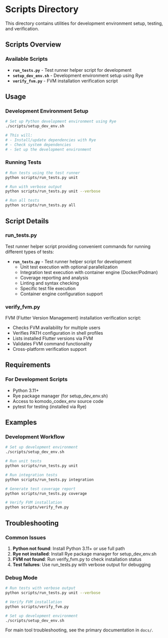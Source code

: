 # Scripts Directory

This directory contains utilities for development environment setup, testing, and verification.

## Scripts Overview

### Available Scripts

- **`run_tests.py`** - Test runner helper script for development
- **`setup_dev_env.sh`** - Development environment setup using Rye
- **`verify_fvm.py`** - FVM installation verification script



## Usage

### Development Environment Setup

```bash
# Set up Python development environment using Rye
./scripts/setup_dev_env.sh

# This will:
# - Install/update dependencies with Rye
# - Check system dependencies
# - Set up the development environment
```

### Running Tests

```bash
# Run tests using the test runner
python scripts/run_tests.py unit

# Run with verbose output
python scripts/run_tests.py unit --verbose

# Run all tests
python scripts/run_tests.py all
```

## Script Details

### run_tests.py

Test runner helper script providing convenient commands for running different types of tests:

- **`run_tests.py`** - Test runner helper script for development
  - Unit test execution with optional parallelization
  - Integration test execution with container engine (Docker/Podman)
  - Coverage reporting and analysis
  - Linting and syntax checking
  - Specific test file execution
  - Container engine configuration support

### verify_fvm.py

FVM (Flutter Version Management) installation verification script:

- Checks FVM availability for multiple users
- Verifies PATH configuration in shell profiles
- Lists installed Flutter versions via FVM
- Validates FVM command functionality
- Cross-platform verification support

## Requirements

### For Development Scripts

- Python 3.11+
- Rye package manager (for setup_dev_env.sh)
- Access to komodo_codex_env source code
- pytest for testing (installed via Rye)

## Examples

### Development Workflow

```bash
# Set up development environment
./scripts/setup_dev_env.sh

# Run unit tests
python scripts/run_tests.py unit

# Run integration tests
python scripts/run_tests.py integration

# Generate test coverage report
python scripts/run_tests.py coverage

# Verify FVM installation
python scripts/verify_fvm.py
```
</edits>



## Troubleshooting

### Common Issues

1. **Python not found**: Install Python 3.11+ or use full path
2. **Rye not installed**: Install Rye package manager for setup_dev_env.sh
3. **FVM not found**: Run verify_fvm.py to check installation status
4. **Test failures**: Use run_tests.py with verbose output for debugging

### Debug Mode

```bash
# Run tests with verbose output
python scripts/run_tests.py unit --verbose

# Verify FVM installation
python scripts/verify_fvm.py

# Set up development environment
./scripts/setup_dev_env.sh
```

For main tool troubleshooting, see the primary documentation in `docs/`.